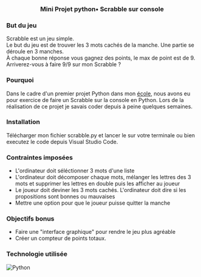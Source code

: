 ### <p align="center">Mini Projet python• Scrabble sur console </p>



### But du jeu 
Scrabble est un jeu simple.  <br>
Le but du jeu est de trouver les 3 mots cachés de la manche. Une partie se déroule en 3 manches. <br>
À chaque bonne réponse vous gagnez des points, le max de point est de 9.<br>
Arriverez-vous à faire 9/9 sur mon Scrabble ? <br>

### Pourquoi 
Dans le cadre d'un premier projet Python dans mon [école](https://www.hetic.net/), nous avons eu pour exercice de faire un Scrabble sur la console en Python. Lors de la réalisation de ce projet je savais coder depuis à peine quelques semaines.<br>

### Installation
Télécharger mon fichier scrabble.py et lancer le sur votre terminale ou bien executez le code depuis Visual Studio Code.

### Contraintes imposées
- L'ordinateur doit séléctionner 3 mots d'une liste
- L'ordinateur doit décomposer chaque mots, mélanger les lettres des 3 mots et supprimer les lettres en double puis les afficher au joueur
- Le joueur doit deviner les 3 mots cachés. L'ordinateur doit dire si les propositions sont bonnes ou mauvaises
- Mettre une option pour que le joueur puisse quitter la manche <br>

### Objectifs bonus 
- Faire une "interface graphique" pour rendre le jeu plus agréable <br>
- Créer un compteur de points totaux.<br>

### Technologie utilisée

![Python](https://img.shields.io/badge/python-3670A0?style=for-the-badge&logo=python&logoColor=ffdd54)<br>
